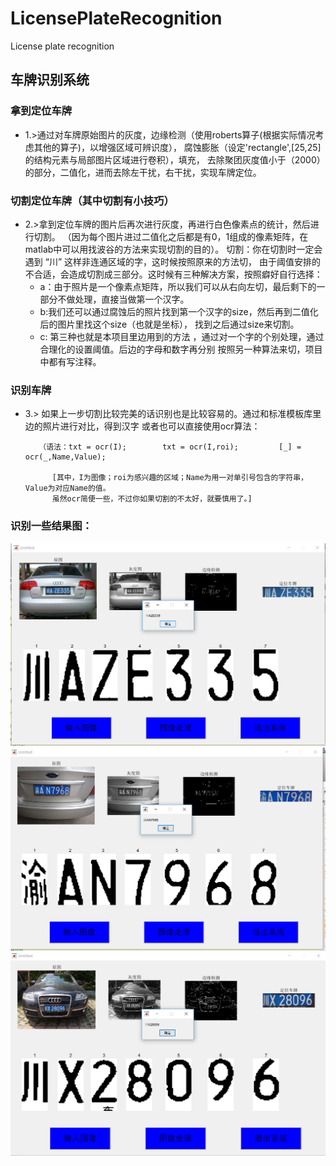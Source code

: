 
# LicensePlateRecognition

License plate recognition





##  车牌识别系统
### 拿到定位车牌





+ 1.>通过对车牌原始图片的灰度，边缘检测（使用roberts算子(根据实际情况考虑其他的算子)，以增强区域可辨识度），
 腐蚀膨胀（设定'rectangle',[25,25]的结构元素与局部图片区域进行卷积），填充，
 去除聚团灰度值小于（2000）的部分，二值化，进而去除左干扰，右干扰，实现车牌定位。
 
 
 ### 切割定位车牌（其中切割有小技巧）
 
 
+ 2.>拿到定位车牌的图片后再次进行灰度，再进行白色像素点的统计，然后进行切割。
（因为每个图片进过二值化之后都是有0，1组成的像素矩阵，在matlab中可以用找波谷的方法来实现切割的目的）。
   切割：你在切割时一定会遇到 “川” 这样非连通区域的字，这时候按照原来的方法切，
    由于阈值安排的不合适，会造成切割成三部分。这时候有三种解决方案，按照癖好自行选择：
    + a：由于照片是一个像素点矩阵，所以我们可以从右向左切，最后剩下的一部分不做处理，直接当做第一个汉字。
    + b:我们还可以通过腐蚀后的照片找到第一个汉字的size，然后再到二值化后的图片里找这个size（也就是坐标），
        找到之后通过size来切割。
    + c: 第三种也就是本项目里边用到的方法 ，通过对一个字的个别处理，通过合理化的设置阈值。后边的字母和数字再分别
         按照另一种算法来切，项目中都有写注释。
         
         
 ### 识别车牌
 
 
+ 3.> 如果上一步切割比较完美的话识别也是比较容易的。通过和标准模板库里边的照片进行对比，得到汉字
         或者也可以直接使用ocr算法：
         
         （语法：txt = ocr(I);        txt = ocr(I,roi);         [_] = ocr(_,Name,Value);
        
            [其中，I为图像；roi为感兴趣的区域；Name为用一对单引号包含的字符串，Value为对应Name的值。
            虽然ocr简便一些，不过你如果切割的不太好，就要慎用了。]
            
 ### 识别一些结果图：
 

 
 ![第一张图：](/images/01.png)
 ![第二张图：](/images/02.png)
 ![第三张图：](/images/03.png)

